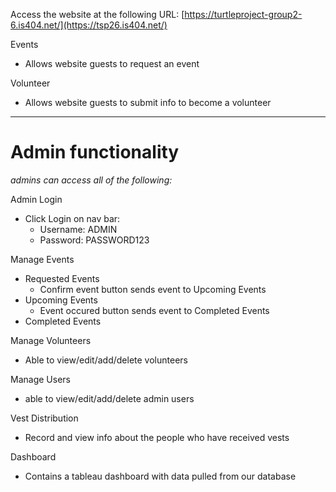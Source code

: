 Access the website at the following URL:
  [https://turtleproject-group2-6.is404.net/](https://tsp26.is404.net/)

Events
  - Allows website guests to request an event

Volunteer
  - Allows website guests to submit info to become a volunteer


------------------------------------------
# Admin functionality
*admins can access all of the following:*

Admin Login
 - Click Login on nav bar:
    - Username: ADMIN
    - Password: PASSWORD123

Manage Events
  - Requested Events
    - Confirm event button sends event to Upcoming Events
  - Upcoming Events
    - Event occured button sends event to Completed Events
  - Completed Events

Manage Volunteers
  - Able to view/edit/add/delete volunteers

Manage Users
  - able to view/edit/add/delete admin users

Vest Distribution
  - Record and view info about the people who have received vests

Dashboard
  - Contains a tableau dashboard with data pulled from our database

